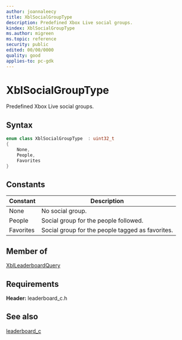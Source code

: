 ```yaml
---
author: joannaleecy
title: XblSocialGroupType
description: Predefined Xbox Live social groups.
kindex: XblSocialGroupType
ms.author: migreen
ms.topic: reference
security: public
edited: 00/00/0000
quality: good
applies-to: pc-gdk
---
```


# XblSocialGroupType  

Predefined Xbox Live social groups.    

## Syntax  
  
```cpp
enum class XblSocialGroupType  : uint32_t  
{  
    None,  
    People,  
    Favorites  
}  
```  
  
## Constants  
  
| Constant | Description |
| --- | --- |
| None | No social group. |  
| People | Social group for the people followed. |  
| Favorites | Social group for the people tagged as favorites. |  
  
## Member of
  
[XblLeaderboardQuery](../structs/xblleaderboardquery.md)
  
## Requirements  
  
**Header:** leaderboard_c.h
  
## See also  
[leaderboard_c](../leaderboard_c_members.md)  
  
  